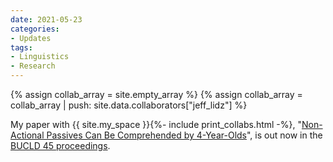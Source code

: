 ```yaml
---
date: 2021-05-23
categories:
- Updates
tags:
- Linguistics
- Research
---
```


{% assign collab_array = site.empty_array %}
{% assign collab_array = collab_array | push: site.data.collaborators["jeff_lidz"] %}

My paper with {{ site.my_space }}{%- include print_collabs.html -%}, "<a href="https://www.lingref.com/bucld/45/BUCLD45-39.pdf">Non-Actional Passives Can Be Comprehended by 4-Year-Olds</a>", is out now in the <a href="https://www.cascadilla.com/bucld45toc.html">BUCLD 45 proceedings</a>.
